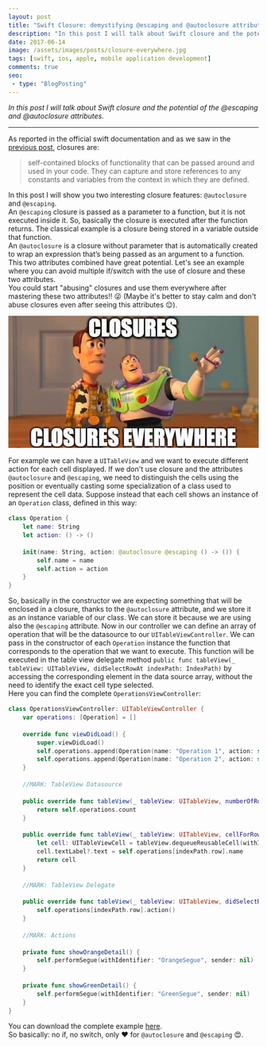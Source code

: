```yaml
---
layout: post
title: "Swift Closure: demystifying @escaping and @autoclosure attributes"
description: "In this post I will talk about Swift closure and the potential of the @escaping and @autoclosure attributes"
date: 2017-06-14
image: /assets/images/posts/closure-everywhere.jpg
tags: [swift, ios, apple, mobile application development]
comments: true
seo:
 - type: "BlogPosting"
---
```


*In this post I will talk about Swift closure and the potential of the @escaping and @autoclosure attributes.*

---

As reported in the official swift documentation and as we saw in the [previous post](/2017/06/02/swift-closure-syntax.html "previous post closures"), closures are: 

> self-contained blocks of functionality that can be passed around and used in your code. They can capture and store references to any constants and variables from the context in which they are defined.

In this post I will show you two interesting closure features: `@autoclosure` and `@escaping`.  
An `@escaping` closure is passed as a parameter to a function, but it is not executed inside it. So, basically the closure is executed after the function returns. The classical example is a closure being stored in a variable outside that function.  
An `@autoclosure` is a closure without parameter that is automatically created to wrap an expression that’s being passed as an argument to a function.
This two attributes combined have great potential. Let's see an example where you can avoid multiple if/switch with the use of closure and these two attributes.  
You could start "abusing" closures and use them everywhere after mastering these two attributes!! :stuck_out_tongue_winking_eye: (Maybe it's better to stay calm and don't abuse closures even after seeing this attributes :relieved:).

![Swift closure everywhere](/assets/images/posts/closure-everywhere.jpg "Swift closure everywhere")

For example we can have a `UITableView` and we want to execute different action for each cell displayed.
If we don't use closure and the attributes `@autoclosure` and `@escaping`, we need to distinguish the cells using the position or eventually casting some specialization of a class used to represent the cell data.
Suppose instead that each cell shows an instance of an `Operation` class, defined in this way:

```swift
class Operation {
    let name: String
    let action: () -> ()
    
    init(name: String, action: @autoclosure @escaping () -> ()) {
        self.name = name
        self.action = action
    }
}
```

So, basically in the constructor we are expecting something that will be enclosed in a closure, thanks to the `@autoclosure` attribute, 
and we store it as an instance variable of our class. We can store it because we are using also the `@escaping` attribute. 
Now in our controller we can define an array of operation that will be the datasource to our `UITableViewController`. 
We can pass in the constructor of each `Operation` instance the function that corresponds to the operation that we want to execute. 
This function will be executed in the table view delegate method `public func tableView(_ tableView: UITableView, didSelectRowAt indexPath: IndexPath)` by accessing the corresponding element in the data source array, without the need to identify the exact cell type selected.  
Here you can find the complete `OperationsViewController`:  

```swift
class OperationsViewController: UITableViewController {
    var operations: [Operation] = []
    
    override func viewDidLoad() {
        super.viewDidLoad()
        self.operations.append(Operation(name: "Operation 1", action: self.showOrangeDetail()))
        self.operations.append(Operation(name: "Operation 2", action: self.showGreenDetail()))
    }
    
    //MARK: TableView Datasource
    
    public override func tableView(_ tableView: UITableView, numberOfRowsInSection section: Int) -> Int {
        return self.operations.count
    }
    
    public override func tableView(_ tableView: UITableView, cellForRowAt indexPath: IndexPath) -> UITableViewCell {
        let cell: UITableViewCell = tableView.dequeueReusableCell(withIdentifier: "OperationCell")!
        cell.textLabel?.text = self.operations[indexPath.row].name
        return cell
    }
    
    //MARK: TableView Delegate
    
    public override func tableView(_ tableView: UITableView, didSelectRowAt indexPath: IndexPath) {
        self.operations[indexPath.row].action()
    }
    
    //MARK: Actions
    
    private func showOrangeDetail() {
        self.performSegue(withIdentifier: "OrangeSegue", sender: nil)
    }
    
    private func showGreenDetail() {
        self.performSegue(withIdentifier: "GreenSegue", sender: nil)
    }
}
```

You can download the complete example [here](https://github.com/chicio/Autoclosure-and-Escaping "autoclosure example link").  
So basically: no if, no switch, only :heart: for `@autoclosure` and `@escaping` :heart_eyes:.

